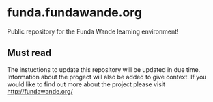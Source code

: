 # funda.fundawande.org
Public repository for the Funda Wande learning environment! 

## Must read
The instuctions to update this repository will be updated in due time. Information about the progect will also be added to give context. If you would like to find out more about the project please visit http://fundawande.org/
